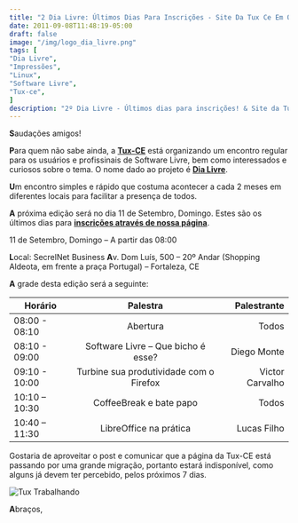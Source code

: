 ```yaml
---
title: "2 Dia Livre: Últimos Dias Para Inscrições - Site Da Tux Ce Em Obras"
date: 2011-09-08T11:48:19-05:00
draft: false
image: "/img/logo_dia_livre.png"
tags: [
"Dia Livre",
"Impressões",
"Linux",
"Software Livre",
"Tux-ce",
]
description: "2º Dia Livre - Últimos dias para inscrições! & Site da Tux-CE em obras!"
---
```

**S**audações amigos!

**P**ara quem não sabe ainda, a **[Tux-CE](https://www.tux-ce.org)** está organizando um encontro regular para os usuários e profissinais de Software Livre, bem como interessados e curiosos sobre o tema. O nome dado ao projeto é **[Dia Livre](https://dialivre.tux-ce.org)**.

**U**m encontro simples e rápido que costuma acontecer a cada 2 meses em diferentes locais para facilitar a presença de todos.

**A** próxima edição será no dia 11 de Setembro, Domingo. Estes são os últimos dias para **[inscrições através de nossa página](https://tux-ce.org/dialivre/inscricoes/)**.

11 de Setembro, Domingo – A partir das 08:00

**L**ocal: SecrelNet Business
**A**v. Dom Luís, 500 – 20º Andar (Shopping Aldeota, em frente a praça Portugal) – Fortaleza, CE

**A** grade desta edição será a seguinte:

| Horário       | Palestra                 | Palestrante        |
| ------------- |:------------------------:| ------------------:|
| 08:00 - 08:10 | Abertura                 | Todos              |
| 08:10 - 09:00 | Software Livre – Que bicho é esse? | Diego Monte |
| 09:10 - 10:00 | Turbine sua produtividade com o Firefox | Victor Carvalho |
| 10:10 – 10:30 | CoffeeBreak e bate papo | Todos |
| 10:40 – 11:30 | LibreOffice na prática | Lucas Filho |

Gostaria de aproveitar o post e comunicar que a página da Tux-CE está passando por uma grande migração, portanto estará indisponível, como alguns já devem ter percebido, pelos próximos 7 dias.

![Tux Trabalhando](/img/tux_working.jpg)

**A**braços,
